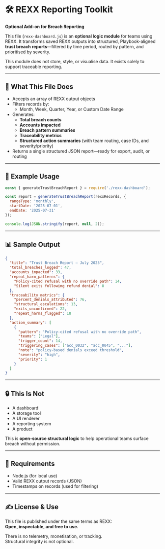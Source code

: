 # 🛠 REXX Reporting Toolkit  
**Optional Add-on for Breach Reporting**

This file (`rexx-dashboard.js`) is an **optional logic module** for teams using REXX. It transforms saved REXX outputs into structured, Playbook-aligned **trust breach reports**—filtered by time period, routed by pattern, and prioritised by severity.

This module does not store, style, or visualise data. It exists solely to support traceable reporting.

---

## 📂 What This File Does

- Accepts an array of REXX output objects
- Filters records by:
  - Month, Week, Quarter, Year, or Custom Date Range
- Generates:
  - **Total breach counts**
  - **Accounts impacted**
  - **Breach pattern summaries**
  - **Traceability metrics**
  - **Structured action summaries** (with team routing, case IDs, and severity/priority)
- Returns a single structured JSON report—ready for export, audit, or routing

---

## 🧪 Example Usage

```js
const { generateTrustBreachReport } = require('./rexx-dashboard');

const report = generateTrustBreachReport(rexxRecords, {
  rangeType: 'monthly',
  startDate: '2025-07-01',
  endDate: '2025-07-31'
});

console.log(JSON.stringify(report, null, 2));
```

---

## 📊 Sample Output

```json
{
  "title": "Trust Breach Report — July 2025",
  "total_breaches_logged": 47,
  "accounts_impacted": 33,
  "repeat_harm_patterns": {
    "Policy-cited refusal with no override path": 14,
    "Silent exits following refund denial": 8
  },
  "traceability_metrics": {
    "percent_denials_attributed": 76,
    "structural_escalations": 13,
    "exits_unconfirmed": 22,
    "repeat_harms_flagged": 18
  },
  "action_summary": [
    {
      "pattern": "Policy-cited refusal with no override path",
      "teams": ["Legal"],
      "trigger_count": 14,
      "triggering_cases": ["acc_0032", "acc_0045", "..."],
      "note": "policy-based denials exceed threshold",
      "severity": "high",
      "priority": 1
    }
  ]
}
```

---

## 🔒 This Is Not

- A dashboard  
- A storage tool  
- A UI renderer  
- A reporting system  
- A product  

This is **open-source structural logic** to help operational teams surface breach without permission.

---

## 📄 Requirements

- Node.js (for local use)
- Valid REXX output records (JSON)
- Timestamps on records (used for filtering)

---

## ✍️ License & Use

This file is published under the same terms as REXX:  
**Open, inspectable, and free to use.**

There is no telemetry, monetisation, or tracking.  
Structural integrity is not optional.

